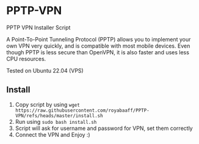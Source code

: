 # PPTP-VPN
PPTP VPN Installer Script


A Point-To-Point Tunneling Protocol (PPTP) allows you to implement your own VPN very quickly, and is compatible with most mobile devices. Even though PPTP is less secure than OpenVPN, it is also faster and uses less CPU resources.

Tested on Ubuntu 22.04 (VPS)


## Install
1. Copy script by using `wget https://raw.githubusercontent.com/royabaaff/PPTP-VPN/refs/heads/master/install.sh`
2. Run using `sudo bash install.sh`
3. Script will ask for username and password for VPN, set them correctly
4. Connect the VPN and Enjoy :)
